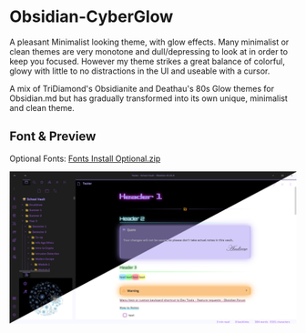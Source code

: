 # Obsidian-CyberGlow

A pleasant Minimalist looking theme, with glow effects. Many minimalist or clean themes are very monotone and dull/depressing to look at in order to keep you focused. However my theme strikes a great balance of colorful, glowy with little to no distractions in the UI and useable with a cursor.

A mix of TriDiamond's Obsidianite and Deathau's 80s Glow themes for Obsidian.md but has gradually transformed into its own unique, minimalist and clean theme.

## Font & Preview
Optional Fonts: [Fonts Install Optional.zip](https://github.com/ArtexJay/Obsidian-CyberGlow/files/6705588/Fonts.Install.Optional.zip)

![Test](Screenshot.png)
